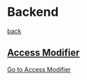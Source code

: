 # Backend

[back](../README.md)

## [Access Modifier](./access-modifier/README.md)

[Go to Access Modifier](./access-modifier/README.md)